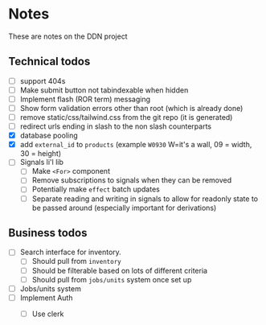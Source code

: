 # Notes

These are notes on the DDN project

## Technical todos
- [ ] support 404s
- [ ] Make submit button not tabindexable when hidden
- [ ] Implement flash (ROR term) messaging
- [ ] Show form validation errors other than root (which is already done)
- [ ] remove static/css/tailwind.css from the git repo (it is generated)
- [ ] redirect urls ending in slash to the non slash counterparts
- [x] database pooling
- [x] add `external_id` to `products` (example `W0930` W=it's a wall, 09 = width, 30 = height)
- [ ] Signals li'l lib
    - [ ] Make `<For>` component
    - [ ] Remove subscriptions to signals when they can be removed
    - [ ] Potentially make `effect` batch updates
    - [ ] Separate reading and writing in signals to allow for readonly state to be passed around (especially important for derivations)

## Business todos
- [ ] Search interface for inventory.
    - [ ] Should pull from `inventory`
    - [ ] Should be filterable based on lots of different criteria
    - [ ] Should pull from `jobs/units` system once set up
- [ ] Jobs/units system
- [ ] Implement Auth
    - [ ] Use clerk


